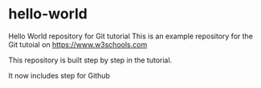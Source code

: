 # hello-world

Hello World repository for Git tutorial
This is an example repository for the Git tutoial on https://www.w3schools.com

This repository is built step by step in the tutorial.

It now includes step for Github
